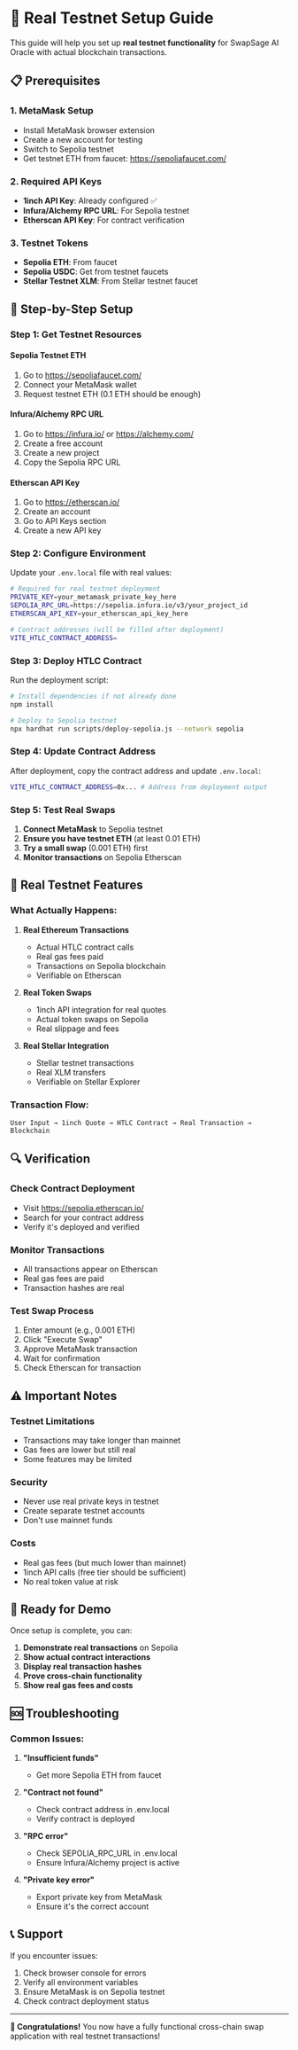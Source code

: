 # 🚀 Real Testnet Setup Guide

This guide will help you set up **real testnet functionality** for SwapSage AI Oracle with actual blockchain transactions.

## 📋 Prerequisites

### 1. **MetaMask Setup**
- Install MetaMask browser extension
- Create a new account for testing
- Switch to Sepolia testnet
- Get testnet ETH from faucet: https://sepoliafaucet.com/

### 2. **Required API Keys**
- **1inch API Key**: Already configured ✅
- **Infura/Alchemy RPC URL**: For Sepolia testnet
- **Etherscan API Key**: For contract verification

### 3. **Testnet Tokens**
- **Sepolia ETH**: From faucet
- **Sepolia USDC**: Get from testnet faucets
- **Stellar Testnet XLM**: From Stellar testnet faucet

## 🔧 Step-by-Step Setup

### Step 1: Get Testnet Resources

#### **Sepolia Testnet ETH**
1. Go to https://sepoliafaucet.com/
2. Connect your MetaMask wallet
3. Request testnet ETH (0.1 ETH should be enough)

#### **Infura/Alchemy RPC URL**
1. Go to https://infura.io/ or https://alchemy.com/
2. Create a free account
3. Create a new project
4. Copy the Sepolia RPC URL

#### **Etherscan API Key**
1. Go to https://etherscan.io/
2. Create an account
3. Go to API Keys section
4. Create a new API key

### Step 2: Configure Environment

Update your `.env.local` file with real values:

```bash
# Required for real testnet deployment
PRIVATE_KEY=your_metamask_private_key_here
SEPOLIA_RPC_URL=https://sepolia.infura.io/v3/your_project_id
ETHERSCAN_API_KEY=your_etherscan_api_key_here

# Contract addresses (will be filled after deployment)
VITE_HTLC_CONTRACT_ADDRESS=
```

### Step 3: Deploy HTLC Contract

Run the deployment script:

```bash
# Install dependencies if not already done
npm install

# Deploy to Sepolia testnet
npx hardhat run scripts/deploy-sepolia.js --network sepolia
```

### Step 4: Update Contract Address

After deployment, copy the contract address and update `.env.local`:

```bash
VITE_HTLC_CONTRACT_ADDRESS=0x... # Address from deployment output
```

### Step 5: Test Real Swaps

1. **Connect MetaMask** to Sepolia testnet
2. **Ensure you have testnet ETH** (at least 0.01 ETH)
3. **Try a small swap** (0.001 ETH) first
4. **Monitor transactions** on Sepolia Etherscan

## 🎯 Real Testnet Features

### **What Actually Happens:**

1. **Real Ethereum Transactions**
   - Actual HTLC contract calls
   - Real gas fees paid
   - Transactions on Sepolia blockchain
   - Verifiable on Etherscan

2. **Real Token Swaps**
   - 1inch API integration for real quotes
   - Actual token swaps on Sepolia
   - Real slippage and fees

3. **Real Stellar Integration**
   - Stellar testnet transactions
   - Real XLM transfers
   - Verifiable on Stellar Explorer

### **Transaction Flow:**

```
User Input → 1inch Quote → HTLC Contract → Real Transaction → Blockchain
```

## 🔍 Verification

### **Check Contract Deployment**
- Visit https://sepolia.etherscan.io/
- Search for your contract address
- Verify it's deployed and verified

### **Monitor Transactions**
- All transactions appear on Etherscan
- Real gas fees are paid
- Transaction hashes are real

### **Test Swap Process**
1. Enter amount (e.g., 0.001 ETH)
2. Click "Execute Swap"
3. Approve MetaMask transaction
4. Wait for confirmation
5. Check Etherscan for transaction

## ⚠️ Important Notes

### **Testnet Limitations**
- Transactions may take longer than mainnet
- Gas fees are lower but still real
- Some features may be limited

### **Security**
- Never use real private keys in testnet
- Create separate testnet accounts
- Don't use mainnet funds

### **Costs**
- Real gas fees (but much lower than mainnet)
- 1inch API calls (free tier should be sufficient)
- No real token value at risk

## 🚀 Ready for Demo

Once setup is complete, you can:

1. **Demonstrate real transactions** on Sepolia
2. **Show actual contract interactions**
3. **Display real transaction hashes**
4. **Prove cross-chain functionality**
5. **Show real gas fees and costs**

## 🆘 Troubleshooting

### **Common Issues:**

1. **"Insufficient funds"**
   - Get more Sepolia ETH from faucet

2. **"Contract not found"**
   - Check contract address in .env.local
   - Verify contract is deployed

3. **"RPC error"**
   - Check SEPOLIA_RPC_URL in .env.local
   - Ensure Infura/Alchemy project is active

4. **"Private key error"**
   - Export private key from MetaMask
   - Ensure it's the correct account

## 📞 Support

If you encounter issues:
1. Check browser console for errors
2. Verify all environment variables
3. Ensure MetaMask is on Sepolia testnet
4. Check contract deployment status

---

**🎉 Congratulations!** You now have a fully functional cross-chain swap application with real testnet transactions! 